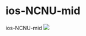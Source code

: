 # ios-NCNU-mid
ios-NCNU-mid
<img src='https://www.ncnu.edu.tw/ncnuweb/units/share/全校共用/web_material/images/view/001.jpg' />
